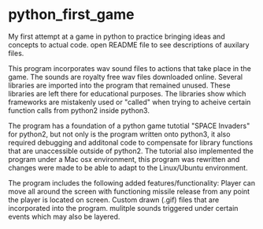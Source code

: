 # python_first_game
My first attempt at a game in python to practice bringing ideas and concepts to actual code.  open README file to see descriptions of auxilary files.

This program incorporates wav sound files to actions that take place in the game.
The sounds are royalty free wav files downloaded online.
Several libraries are imported into the program that remained unused.  These libraries are left there for educational purposes.
The libraries show which frameworks are mistakenly used or "called" when trying to acheive certain function calls from python2
inside python3.

The program has a foundation of a python game tutotial "SPACE Invaders" for python2, but not only is the program written onto
python3, it also required debugging and additonal code to compensate for library functions that are unaccessible outside of python2.  The tutorial also implemented the program under a Mac osx environment, this program was rewritten and changes were made
to be able to adapt to the Linux/Ubuntu environment.  

The program includes the following added features/functionality:
Player can move all around the screen with functioning missile release from any point the player is located on screen.
Custom drawn (.gif) files that are incorporated into the program.
mulitple sounds triggered under certain events which may also be layered.
